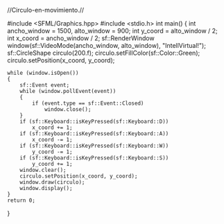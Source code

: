 //Circulo-en-movimiento.//

#include <SFML/Graphics.hpp>
#include <stdio.h>
int main()
{
    int ancho_window = 1500, alto_window = 900;
    int y_coord = alto_window / 2;
    int x_coord = ancho_window / 2;
    sf::RenderWindow window(sf::VideoMode(ancho_window, alto_window), "IntellVirtual!");
    sf::CircleShape circulo(200.f);
    circulo.setFillColor(sf::Color::Green);
    circulo.setPosition(x_coord, y_coord);
    
    while (window.isOpen())
    {
        sf::Event event;
        while (window.pollEvent(event))
        {
            if (event.type == sf::Event::Closed)
                window.close();
        }
        if (sf::Keyboard::isKeyPressed(sf::Keyboard::D))
            x_coord += 1;
        if (sf::Keyboard::isKeyPressed(sf::Keyboard::A))
            x_coord -= 1;
        if (sf::Keyboard::isKeyPressed(sf::Keyboard::W))
            y_coord -= 1;
        if (sf::Keyboard::isKeyPressed(sf::Keyboard::S))
            y_coord += 1;
        window.clear();
        circulo.setPosition(x_coord, y_coord);
        window.draw(circulo);
        window.display();
    }
    return 0;
}

